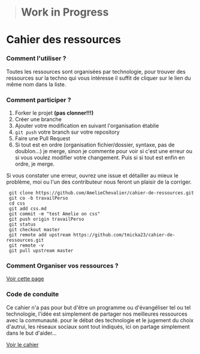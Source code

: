 
> # Work in Progress

# Cahier des ressources

### Comment l'utiliser ?
Toutes les ressources sont organisées par technologie, pour trouver des ressources sur la techno qui vous intéresse il suffit de cliquer sur le lien du même nom dans la liste.


### Comment participer ?
1. Forker le projet **(pas clonner!!!)**
2. Créer une branche
3. Ajouter votre modification en suivant l'organisation établie
4. `git push` votre branch sur votre repository
5. Faire une Pull Request
6. Si tout est en ordre (organisation fichier/dossier, syntaxe, pas de doublon...) je merge, sinon je commente pour voir si c'est une erreur ou si vous voulez modifier votre changement. Puis si si tout est enfin en ordre, je merge.  

Si vous constater une erreur, ouvrez une issue et détailler au mieux le problème, moi ou l'un des contributeur nous feront un plaisir de la corriger.

```
 git clone https://github.com/AmelieChevalier/cahier-de-ressources.git
 git co -b travailPerso
 cd css
 git add css.md
 git commit -m "test Amelie on css"
 git push origin travailPerso
 git status
 git checkout master
 git remote add upstream https://github.com/tmicka23/cahier-de-ressources.git
 git remote -v
 git pull upstream master
```

### Comment Organiser vos ressources ?
[Voir cette page](wip.md)

### Code de conduite
Ce cahier n'a pas pour but d'être un programme ou d'évangéliser tel ou tel technologie, l'idée est simplement de partager nos meilleures ressources avec la communauté. pour le débat des technologie et le jugement du choix d'autrui, les réseaux sociaux sont tout indiqués, ici on partage simplement dans le but d'aider...

[Voir le cahier](cahier.md)
